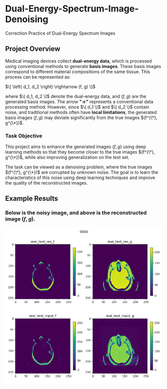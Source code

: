 # Dual-Energy-Spectrum-Image-Denoising
Correction Practice of Dual-Energy Spectrum Images

## Project Overview  
Medical imaging devices collect **dual-energy data**, which is processed using conventional methods to generate **basis images**. These basis images correspond to different material compositions of the same tissue. This process can be represented as:  

$\[
\left( d_1, d_2 \right) \rightarrow (f, g)
\]$

where $\( d_1, d_2 \)$ denote the dual-energy data, and $(f, g)$ are the generated basis images. The arrow **"→"** represents a conventional data processing method. However, since $\( d_1 \)$ and $\( d_2 \)$ contain noise, and traditional methods often have **local limitations**, the generated basis images $(f, g)$ may deviate significantly from the true images $(f^{\*}, g^{\*})$.  

### Task Objective  
This project aims to enhance the generated images $(f, g)$ using deep learning methods so that they become closer to the true images $(f^{\*}, g^{\*})$, while also improving generalization on the test set.  

The task can be viewed as a denoising problem, where the true images $(f^{\*}, g^{\*})$ are corrupted by unknown noise. The goal is to learn the characteristics of this noise using deep learning techniques and improve the quality of the reconstructed images.  

## Example Results  
### Below is the noisy image, and above is the reconstructed image $(f, g)$.
![Noisy Image & Reconstructed Image](/DGUNet_DN/res_real_test/0000.png)